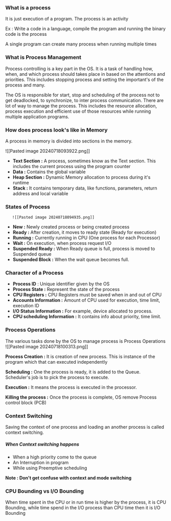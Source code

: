 ### What is a process 
It is just execution of a program. The process is an activity

Ex : Write a code in a language, compile the program and running the binary code is the process

A single program can create many process when running multiple times

### What is Process Management

Process controlling is a key part in the OS. It is a task of handling how, when, and which process should takes place in based on the attentions and priorities. This includes stopping process and setting the important's of the process and many. 

The OS is responsible for start, stop and scheduling of the process not to get deadlocked, to synchronize, to inter process communication. There are lot of way to manage the process. This includes the resource allocation, process execution and efficient use of those resources while running multiple application programs.

### How does process look's like in Memory

A process in memory is divided into sections in the memory.

![[Pasted image 20240718093922.png]]

- **Text Section :** A process, sometimes know as the Text section. This includes the current process using the program counter
- **Data :** Contains the global variable
- **Heap Section :** Dynamic Memory allocation to process during it's runtime 
- **Stack :** It contains temporary data, like functions, parameters, return address and local variable

### States of Process

	   ![[Pasted image 20240718094935.png]]

- **New :** Newly created process or being created process
- **Ready :** After creation, it moves to ready state (Ready for execution)
- **Running :** Currently running in CPU (One process for each Processor)
- **Wait :** On execution, when process request I/O
- **Suspended Ready :** When Ready queue is full, process is moved to Suspended queue
- **Suspended Block :** When the wait queue becomes full.
### Character of a Process 

- **Process ID** : Unique identifier given by the OS
- **Process State :** Represent the state of the process 
- **CPU Registers :** CPU Registers must be saved when in and out of CPU
- **Accounts Information :** Amount of CPU used for execution, time limit, execution ID
- **I/O Status Information :** For example, device allocated to process.
- **CPU scheduling Information :** It contains info about priority, time limit.

### Process Operations 

The various tasks done by the OS to manage process is Process Operations
![[Pasted image 20240718100313.png]]

**Process Creation :** It is creation of new process. This is instance of the program which that can executed independently

**Scheduling :** One the process is ready, it is added to the Queue. Scheduler's job is to pick the process to execute.

**Execution :** It means the process is executed in the processor.

**Killing the process :** Once the process is complete, OS remove Process control block (PCB)

### Context Switching 

Saving the context of one process and loading an another process is called context switching.

##### When Context switching happens
- When a high priority come to the queue
- An Interruption in program
- While using Preemptive scheduling

**Note : Don't get confuse with context and mode switching**

### CPU Bounding vs I/O Bounding 

When time spent in the CPU or in run time is higher by the process, it is CPU Bounding, while time spend in the I/O process than CPU time then it is I/O Bounding 

